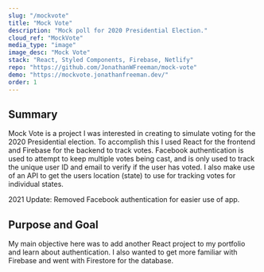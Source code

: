```yaml
---
slug: "/mockvote"
title: "Mock Vote"
description: "Mock poll for 2020 Presidential Election."
cloud_ref: "MockVote"
media_type: "image"
image_desc: "Mock Vote"
stack: "React, Styled Components, Firebase, Netlify"
repo: "https://github.com/JonathanWFreeman/mock-vote"
demo: "https://mockvote.jonathanfreeman.dev/"
order: 1
---
```


## Summary

Mock Vote is a project I was interested in creating to simulate voting for the 2020 Presidential election. To accomplish this I used React for the frontend and Firebase for the backend to track votes. Facebook authentication is used to attempt to keep multiple votes being cast, and is only used to track the unique user ID and email to verify if the user has voted. I also make use of an API to get the users location (state) to use for tracking votes for individual states.

2021 Update: Removed Facebook authentication for easier use of app.

## Purpose and Goal

My main objective here was to add another React project to my portfolio and learn about authentication. I also wanted to get more familiar with Firebase and went with Firestore for the database.
